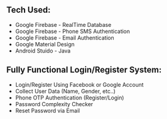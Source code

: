 ## Tech Used:
- Google Firebase - RealTime Database
- Google Firebase - Phone SMS Authentication
- Google Firebase - Email Authentication
- Google Material Design
- Android Stuido - Java
  

## Fully Functional Login/Register System:
- Login/Register Using Facebook or Google Account
- Collect User Data (Name, Gender, etc..)
- Phone OTP Authentication (Register/Login)
- Password Complexity Checker
- Reset Password via Email


